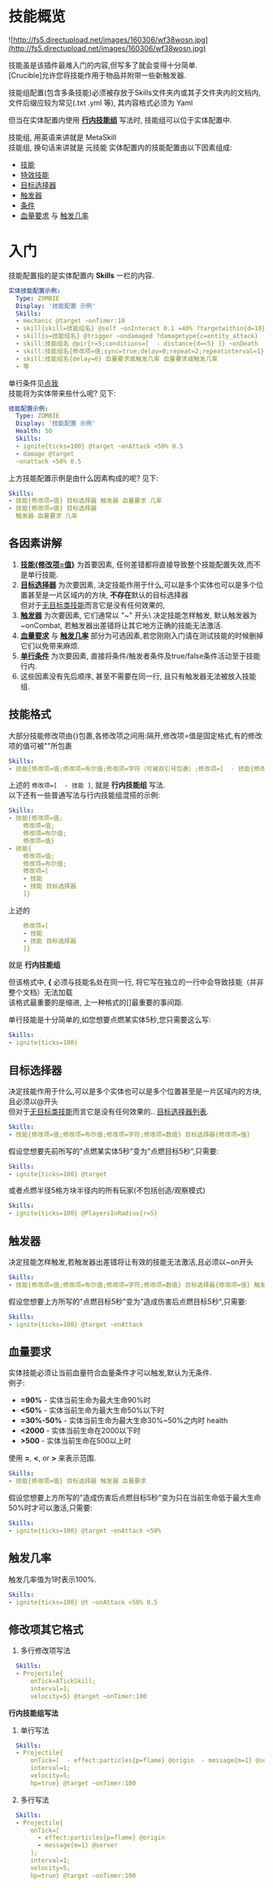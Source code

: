 # 技能概览

![http://fs5.directupload.net/images/160306/wf38wosn.jpg](http://fs5.directupload.net/images/160306/wf38wosn.jpg)

技能虽是该插件最难入门的内容,但写多了就会变得十分简单.\
[Crucible]允许您将技能作用于物品并附带一些新触发器.

技能组配置(包含多条技能)必须被存放于Skills文件夹内或其子文件夹内的文档内, 文件后缀应较为常见(.txt .yml 等), 其内容格式必须为 Yaml  

但当在实体配置内使用 [**行内技能组**](/技能/概览#技能格式) 写法时, 技能组可以位于实体配置中.  

技能组, 用英语来讲就是 MetaSkill  
技能组, 换句话来讲就是 元技能
实体配置内的技能配置由以下因素组成:

- [技能](%E6%8A%80%E8%83%BD/%E5%88%97%E8%A1%A8)
- [特效技能](%E6%8A%80%E8%83%BD/effects)
- [目标选择器](%E6%8A%80%E8%83%BD/%E7%9B%AE%E6%A0%87%E9%80%89%E6%8B%A9%E5%99%A8)
- [触发器](%E6%8A%80%E8%83%BD/%E8%A7%A6%E5%8F%91%E5%99%A8)
- [条件](%E6%8A%80%E8%83%BD/%E6%9D%A1%E4%BB%B6)
- [血量要求](https://gitlab.com/SharkGirl_kunjang/MythicMobs-Chinese-Wiki/-/wikis/%E6%8A%80%E8%83%BD/%E6%A6%82%E8%A7%88#%E8%A1%80%E9%87%8F%E8%A6%81%E6%B1%82) 与 [触发几率](https://gitlab.com/SharkGirl_kunjang/MythicMobs-Chinese-Wiki/-/wikis/%E6%8A%80%E8%83%BD/%E6%A6%82%E8%A7%88#%E8%A7%A6%E5%8F%91%E5%87%A0%E7%8E%87)

# 入门

技能配置指的是实体配置内 **Skills** 一栏的内容.

```yml
实体技能配置示例:
  Type: ZOMBIE
  Display: '技能配置 示例'
  Skills:
  - mechanic @target ~onTimer:10
  - skill{skill=技能组名} @self ~onInteract 0.1 =40% ?targetwithin{d=10}
  - skill{s=技能组名} @trigger ~ondamaged ?damagetype{c=entity_attack}
  - skill:技能组名 @pir{r=5;conditions=[  - distance{d=<5} ]} ~onDeath
  - skill:技能组名{修改项=值;sync=true;delay=0;repeat=2;repeatinterval=1}
  - skill:技能组名{delay=0} 血量要求或触发几率 血量要求或触发几率
  - 等
```

单行条件见[点我](/技能/条件/单行条件)  
技能将为实体带来些什么呢? 见下:

```yml
技能配置示例:
  Type: ZOMBIE
  Display: '技能配置 示例'
  Health: 50
  Skills:
  - ignite{ticks=100} @target ~onAttack <50% 0.5
  - damage @target
  ~onattack <50% 0.5
```

上方技能配置示例是由什么因素构成的呢? 见下:

```yml
Skills:
- 技能{修改项=值} 目标选择器 触发器 血量要求 几率  
- 技能{修改项=值} 目标选择器
  触发器 血量要求 几率
```

## 各因素讲解

1. [**技能{修改项=值}**](%E6%8A%80%E8%83%BD/%E5%88%97%E8%A1%A8) 为首要因素, 任何差错都将直接导致整个技能配置失效,而不是单行技能.
2. [**目标选择器**](%E6%8A%80%E8%83%BD/%E7%9B%AE%E6%A0%87%E9%80%89%E6%8B%A9%E5%99%A8) 为次要因素, 决定技能作用于什么,可以是多个实体也可以是多个位置甚至是一片区域内的方块, **不存在**默认的目标选择器\
   但对于[无目标类技能](%E6%8A%80%E8%83%BD/%E5%88%97%E8%A1%A8)而言它是没有任何效果的, 
3. [**触发器**](%E6%8A%80%E8%83%BD/%E8%A7%A6%E5%8F%91%E5%99%A8) 为次要因素, 它们通常以 "~" 开头\ 
   决定技能怎样触发, 默认触发器为 ~onCombat, 若触发器出差错将让其它地方正确的技能无法激活.
4. [**血量要求**](https://gitlab.com/SharkGirl_kunjang/MythicMobs-Chinese-Wiki/-/wikis/%E6%8A%80%E8%83%BD/%E6%A6%82%E8%A7%88#%E8%A1%80%E9%87%8F%E8%A6%81%E6%B1%82) 与 [**触发几率**](https://gitlab.com/SharkGirl_kunjang/MythicMobs-Chinese-Wiki/-/wikis/%E6%8A%80%E8%83%BD/%E6%A6%82%E8%A7%88#%E8%A7%A6%E5%8F%91%E5%87%A0%E7%8E%87) 部分为可选因素,若您刚刚入门请在测试技能的时候删掉它们以免带来麻烦.
5. [**单行条件**](/技能/条件/单行条件) 为次要因素, 直接将条件/触发者条件及true/false条件活动至于技能行内.
6. 这些因素没有先后顺序, 甚至不需要在同一行, 且只有触发器无法被放入技能组.

## 技能格式

大部分技能修改项由{}包裹,各修改项之间用:隔开,修改项=值是固定格式,有的修改项的值可被""所包裹

```yml
Skills:
- 技能{修改项=值;修改项=布尔值;修改项=字符（可被双引号包裹）;修改项=[  - 技能{修改项=值} 目标选择器 - 技能{修改项=值} ];修改项=数值}
```

上述的 `修改项=[  - 技能 ]`, 就是 **行内技能组** 写法.  
以下还有一些普通写法与行内技能组混搭的示例:

```yml
Skills:
- 技能{修改项=值;
    修改项=值;
    修改项=布尔值;
    修改项=值}
- 技能{
    修改项=值;
    修改项=布尔值;
    修改项=[
    - 技能
    - 技能 目标选择器
    ]}
```
上述的
```yaml
    修改项=[
    - 技能
    - 技能 目标选择器
    ]}
```
就是 **行内技能组**

但该格式中, **{** 必须与技能名处在同一行, 将它写在独立的一行中会导致技能（并非整个文档）无法加载  
该格式最重要的是缩进, 上一种格式的[]最重要的事间距.  

单行技能是十分简单的,如您想要点燃某实体5秒,您只需要这么写:

```yml
Skills:
- ignite{ticks=100}
```

## 目标选择器

决定技能作用于什么,可以是多个实体也可以是多个位置甚至是一片区域内的方块,且必须以@开头\
但对于[无目标类技能](%E6%8A%80%E8%83%BD/%E5%88%97%E8%A1%A8)而言它是没有任何效果的.. [目标选择器列表](%E6%8A%80%E8%83%BD/%E7%9B%AE%E6%A0%87%E9%80%89%E6%8B%A9%E5%99%A8).

```yml
Skills:
- 技能{修改项=值;修改项=布尔值;修改项=字符;修改项=数值} 目标选择器{修改项=值}
```

假设您想要先前所写的"点燃某实体5秒"变为"点燃目标5秒",只需要:

```yml
Skills:
- ignite{ticks=100} @target
```

或者点燃半径5格方块半径内的所有玩家(不包括创造/观察模式)

```yml
Skills:
- ignite{ticks=100} @PlayersInRadius{r=5}
```

## 触发器

决定技能怎样触发,若触发器出差错将让有效的技能无法激活,且必须以<span dir="">\~</span>on开头

```yml
Skills:
- 技能{修改项=值;修改项=布尔值;修改项=字符;修改项=数值} 目标选择器{修改项=值} 触发器
```

假设您想要上方所写的"点燃目标5秒"变为"造成伤害后点燃目标5秒",只需要:

```yml
Skills:
- ignite{ticks=100} @target ~onAttack
```

## 血量要求

实体技能必须让当前血量符合血量条件才可以触发,默认为无条件.\
例子:

- **=90%** - 实体当前生命为最大生命90%时
- **<50%** - 实体当前生命为最大生命50%以下时
- **=30%-50%** - 实体当前生命为最大生命30%<span dir="">\~</span>50%之内时 health
- **<2000** - 实体当前生命在2000以下时
- **>500** - 实体当前生命在500以上时

使用 **=**, **<**, or **>** 来表示范围.

```yml
Skills:
- 技能{修改项=值} 目标选择器 触发器 血量要求
```

假设您想要上方所写的"造成伤害后点燃目标5秒"变为只在当前生命低于最大生命50%时才可以激活,只需要:

```yml
Skills:
- ignite{ticks=100} @target ~onAttack <50%
```

## 触发几率

触发几率值为1时表示100%.

```yml
Skills:
- ignite{ticks=100} @t ~onAttack <50% 0.5
```

## 修改项其它格式

1. 多行修改项写法

```yml
  Skills:
  - Projectile{
      onTick=ATickSkill;
      interval=1;
      velocity=5} @target ~onTimer:100
```

**行内技能组写法**

1. 单行写法

```yml
  Skills:
  - Projectile{
      onTick=[  - effect:particles{p=flame} @origin  - message{m=1} @server ];
      interval=1;
      velocity=5;
      hp=true} @target ~onTimer:100
```

2. 多行写法

```yml
  Skills:
  - Projectile{
      onTick=[
        - effect:particles{p=flame} @origin
        - message{m=1} @server
      ];
      interval=1;
      velocity=5;
      hp=true} @target ~onTimer:100
```
